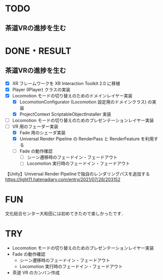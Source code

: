 # TODO

## 茶道VRの進捗を生む

# DONE・RESULT

## 茶道VRの進捗を生む

- [x] XR フレームワークを XR Interaction Toolkit 2.0 に移植
- [x] Player (IPlayer) クラスの実装
- [x] Locomotion モードの切り替えのためのドメインレイヤー実装
  - [x] LocomotionConfigurator (Locomotion 設定用のドメインクラス) の実装
  - [x] ProjectContext ScriptableObjectInstaller 実装 
- [ ] Locomotion モードの切り替えのためのプレゼンテーションレイヤー実装
- [ ] VR 用のフェーダー実装
  - [x] Fade 用のシェーダ実装
  - [x] Universal Render Pipeline の RenderPass と RenderFeature を利用する  
  - [ ] Fade の動作確認
    - [ ] シーン遷移時のフェードイン・フェードアウト
    - [ ] Locomotion 実行時のフェードイン・フェードアウト 

【Unity】Universal Render Pipelineで独自のレンダリングパスを追加する</br>
https://light11.hatenadiary.com/entry/2021/07/28/203152

# FUN 

文化総合センター大和田には初めてきたので楽しかったです．

# TRY

- Locomotion モードの切り替えのためのプレゼンテーションレイヤー実装
- Fade の動作確認
  - シーン遷移時のフェードイン・フェードアウト
  - Locomotion 実行時のフェードイン・フェードアウト
- 茶道 VR のカンバン作成 

